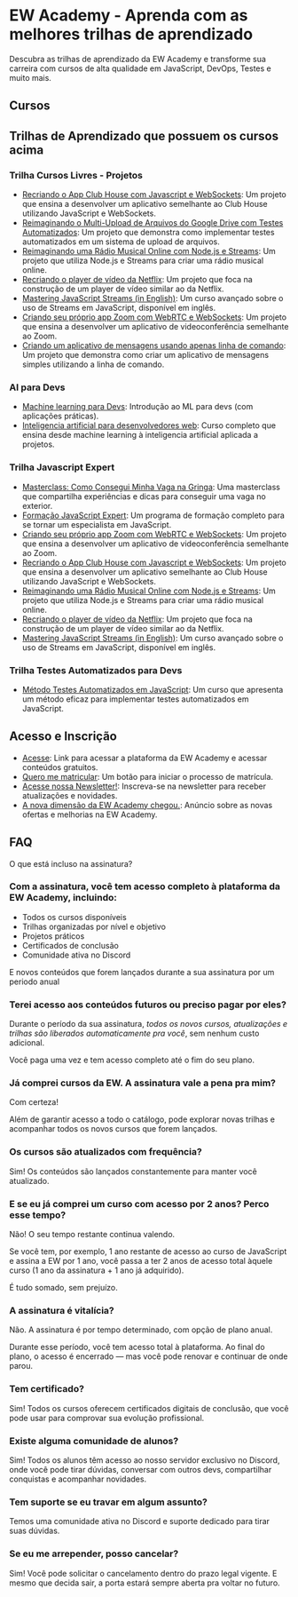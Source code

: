 # EW Academy - Aprenda com as melhores trilhas de aprendizado

Descubra as trilhas de aprendizado da EW Academy e transforme sua carreira com cursos de alta qualidade em JavaScript, DevOps, Testes e muito mais.

## Cursos

## Trilhas de Aprendizado que possuem os cursos acima

### Trilha Cursos Livres - Projetos
- [Recriando o App Club House com Javascript e WebSockets](https://ew.academy/trilha/cursos-livres-projetos/curso/recriando-o-app-club-house-com-javascript-e-web-sockets/): Um projeto que ensina a desenvolver um aplicativo semelhante ao Club House utilizando JavaScript e WebSockets.
- [Reimaginando o Multi-Upload de Arquivos do Google Drive com Testes Automatizados](https://ew.academy/trilha/cursos-livres-projetos/curso/reimaginando-o-multi-upload-de-arquivos-do-google-drive-com-testes-automatizados/): Um projeto que demonstra como implementar testes automatizados em um sistema de upload de arquivos.
- [Reimaginando uma Rádio Musical Online com Node.js e Streams](https://ew.academy/trilha/cursos-livres-projetos/curso/reimaginando-uma-radio-musical-online-com-node-js-e-streams/): Um projeto que utiliza Node.js e Streams para criar uma rádio musical online.
- [Recriando o player de vídeo da Netflix](https://ew.academy/trilha/cursos-livres-projetos/curso/recriando-o-player-de-video-da-netflix/): Um projeto que foca na construção de um player de vídeo similar ao da Netflix.
- [Mastering JavaScript Streams (in English)](https://ew.academy/trilha/cursos-livres-projetos/curso/mastering-javascript-streams/): Um curso avançado sobre o uso de Streams em JavaScript, disponível em inglês.
- [Criando seu próprio app Zoom com WebRTC e WebSockets](https://ew.academy/trilha/cursos-livres-projetos/curso/criando-seu-proprio-app-zoom-com-web-rtc-e-web-sockets/): Um projeto que ensina a desenvolver um aplicativo de videoconferência semelhante ao Zoom.
- [Criando um aplicativo de mensagens usando apenas linha de comando](https://ew.academy/trilha/cursos-livres-projetos/curso/criando-um-aplicativo-de-mensagens-usando-apenas-linha-de-comando/): Um projeto que demonstra como criar um aplicativo de mensagens simples utilizando a linha de comando.

### AI para Devs
- [Machine learning para Devs](https://ew.academy/trilha/cursos-livres-projetos/curso/machine-learning-para-devs/): Introdução ao ML para devs (com aplicações práticas).
- [Inteligencia artificial para desenvolvedores web](https://ew.academy/trilha/trilha-ai-para-devs/): Curso completo que ensina desde machine learning à inteligencia artificial aplicada a projetos.

### Trilha Javascript Expert
- [Masterclass: Como Consegui Minha Vaga na Gringa](https://ew.academy/trilha/javascript-expert/curso/masterclass-como-consegui-minha-vaga-na-gringa/): Uma masterclass que compartilha experiências e dicas para conseguir uma vaga no exterior.
- [Formação JavaScript Expert](https://ew.academy/trilha/javascript-expert/curso/formacao-javascript-expert/): Um programa de formação completo para se tornar um especialista em JavaScript.
- [Criando seu próprio app Zoom com WebRTC e WebSockets](https://ew.academy/trilha/cursos-livres-projetos/curso/criando-seu-proprio-app-zoom-com-web-rtc-e-web-sockets/): Um projeto que ensina a desenvolver um aplicativo de videoconferência semelhante ao Zoom.
- [Recriando o App Club House com Javascript e WebSockets](https://ew.academy/trilha/cursos-livres-projetos/curso/recriando-o-app-club-house-com-javascript-e-web-sockets/): Um projeto que ensina a desenvolver um aplicativo semelhante ao Club House utilizando JavaScript e WebSockets.
- [Reimaginando uma Rádio Musical Online com Node.js e Streams](https://ew.academy/trilha/cursos-livres-projetos/curso/reimaginando-uma-radio-musical-online-com-node-js-e-streams/): Um projeto que utiliza Node.js e Streams para criar uma rádio musical online.
- [Recriando o player de vídeo da Netflix](https://ew.academy/trilha/cursos-livres-projetos/curso/recriando-o-player-de-video-da-netflix/): Um projeto que foca na construção de um player de vídeo similar ao da Netflix.
- [Mastering JavaScript Streams (in English)](https://ew.academy/trilha/cursos-livres-projetos/curso/mastering-javascript-streams/): Um curso avançado sobre o uso de Streams em JavaScript, disponível em inglês.

### Trilha Testes Automatizados para Devs
- [Método Testes Automatizados em JavaScript](https://ew.academy/trilha/trilha-testes-automatizados-p-devs/curso/metodo-testes-automatizados-em-javascript/): Um curso que apresenta um método eficaz para implementar testes automatizados em JavaScript.

## Acesso e Inscrição
- [Acesse](https://play.ewacademy.com.br/auth/login): Link para acessar a plataforma da EW Academy e acessar conteúdos gratuitos.
- [Quero me matricular](https://pay.ew.academy/checkout/assinatura-geral): Um botão para iniciar o processo de matrícula.
- [Acesse nossa Newsletter!](https://sndflw.com/i/R8P3aLG40NGrWGmHdBrU): Inscreva-se na newsletter para receber atualizações e novidades.
- [A nova dimensão da EW Academy chegou.](https://now.ew.academy/lancamento-assinatura): Anúncio sobre as novas ofertas e melhorias na EW Academy.


## FAQ

O que está incluso na assinatura?

### Com a assinatura, você tem acesso completo à plataforma da EW Academy, incluindo:

- Todos os cursos disponíveis
- Trilhas organizadas por nível e objetivo
- Projetos práticos
- Certificados de conclusão
- Comunidade ativa no Discord

E novos conteúdos que forem lançados durante a sua assinatura por um periodo anual

### Terei acesso aos conteúdos futuros ou preciso pagar por eles?

Durante o período da sua assinatura, *todos os novos cursos, atualizações e trilhas são liberados automaticamente pra você*, sem nenhum custo adicional.

Você paga uma vez e tem acesso completo até o fim do seu plano.

### Já comprei cursos da EW. A assinatura vale a pena pra mim?

Com certeza!

Além de garantir acesso a todo o catálogo, pode explorar novas trilhas e acompanhar todos os novos cursos que forem lançados.

### Os cursos são atualizados com frequência?

Sim! Os conteúdos são lançados constantemente para manter você atualizado.

### E se eu já comprei um curso com acesso por 2 anos? Perco esse tempo?

Não! O seu tempo restante continua valendo.

Se você tem, por exemplo, 1 ano restante de acesso ao curso de JavaScript e assina a EW por 1 ano, você passa a ter 2 anos de acesso total àquele curso (1 ano da assinatura + 1 ano já adquirido).

É tudo somado, sem prejuízo.

### A assinatura é vitalícia?

Não. A assinatura é por tempo determinado, com opção de plano anual.

Durante esse período, você tem acesso total à plataforma. Ao final do plano, o acesso é encerrado — mas você pode renovar e continuar de onde parou.

### Tem certificado?

Sim! Todos os cursos oferecem certificados digitais de conclusão, que você pode usar para comprovar sua evolução profissional.

### Existe alguma comunidade de alunos?

Sim! Todos os alunos têm acesso ao nosso servidor exclusivo no Discord, onde você pode tirar dúvidas, conversar com outros devs, compartilhar conquistas e acompanhar novidades.

### Tem suporte se eu travar em algum assunto?

Temos uma comunidade ativa no Discord e suporte dedicado para tirar suas dúvidas.

### Se eu me arrepender, posso cancelar?

Sim! Você pode solicitar o cancelamento dentro do prazo legal vigente. E mesmo que decida sair, a porta estará sempre aberta pra voltar no futuro.
